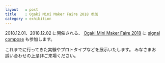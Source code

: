 ```yaml
---
layout   : post
title    : Ogaki Mini Maker Faire 2018 参加
category : exhibition
---
```


2018.12.01、2018.12.02 に開催される、 [Ogaki Mini Maker Faire 2018](https://www.iamas.ac.jp/ommf2018/)
に [signal compose](https://www.iamas.ac.jp/ommf2018/maker/484/) も参加します。

これまでに行ってきた実験やプロトタイプなどを展示いたします。
みなさまお誘い合わせの上是非ご来場ください。
